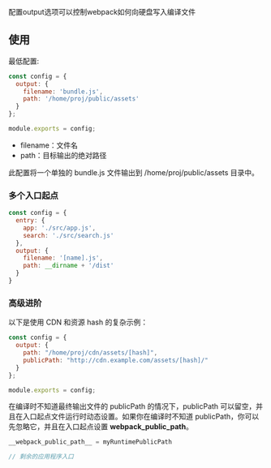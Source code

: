 配置output选项可以控制webpack如何向硬盘写入编译文件

## 使用

最低配置:

```javascript
const config = {
  output: {
    filename: 'bundle.js',
    path: '/home/proj/public/assets'
  }
};

module.exports = config;
```

+ filename：文件名
+ path：目标输出的绝对路径

此配置将一个单独的 bundle.js 文件输出到 /home/proj/public/assets 目录中。

### 多个入口起点

```javascript
const config = {
  entry: {
    app: './src/app.js',
    search: './src/search.js'
  },
  output: {
    filename: '[name].js',
    path: __dirname + '/dist'
  }
}
```

### 高级进阶

以下是使用 CDN 和资源 hash 的复杂示例：

```javascript
const config = {
  output: {
    path: "/home/proj/cdn/assets/[hash]",
    publicPath: "http://cdn.example.com/assets/[hash]/"
  }
};

module.exports = config;
```

在编译时不知道最终输出文件的 publicPath 的情况下，publicPath 可以留空，并且在入口起点文件运行时动态设置。如果你在编译时不知道 publicPath，你可以先忽略它，并且在入口起点设置 __webpack_public_path__。

```javascript
__webpack_public_path__ = myRuntimePublicPath

// 剩余的应用程序入口
```